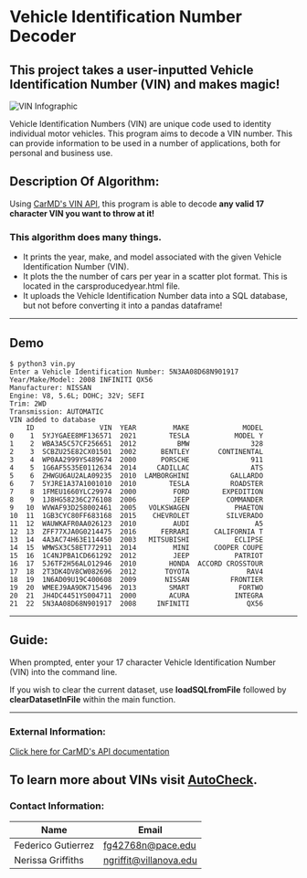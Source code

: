 # Vehicle Identification Number Decoder

## This project takes a user-inputted Vehicle Identification Number (VIN) and makes magic!
![VIN Infographic](https://www.cerchio.com/wp-content/uploads/2017/12/Untitled.png)


Vehicle Identification Numbers (VIN) are unique code used to identity individual motor vehicles. 
This program aims to decode a VIN number. This can provide information to be used in a number of applications, both for personal and business use.

## Description Of Algorithm:

Using [CarMD's VIN API](https://www.carmd.com/api/), this program is able to decode **any valid 17 character VIN you want to throw at it!**

### This algorithm does many things.
- It prints the year, make, and model associated with the given Vehicle Identification Number (VIN).
- It plots the the number of cars per year in a scatter plot format. This is located in the carsproducedyear.html file.
- It uploads the Vehicle Identification Number data into a SQL database, but not before converting it into a pandas dataframe!
---


## Demo

```
$ python3 vin.py
Enter a Vehicle Identification Number: 5N3AA08D68N901917
Year/Make/Model: 2008 INFINITI QX56
Manufacturer: NISSAN
Engine: V8, 5.6L; DOHC; 32V; SEFI
Trim: 2WD
Transmission: AUTOMATIC
VIN added to database
    ID                VIN  YEAR         MAKE             MODEL
0    1  5YJYGAEE8MF136571  2021        TESLA           MODEL Y
1    2  WBA3A5C57CF256651  2012          BMW               328
2    3  SCBZU25E82CX01501  2002      BENTLEY       CONTINENTAL
3    4  WP0AA2999YS489674  2000      PORSCHE               911
4    5  1G6AF5S35E0112634  2014     CADILLAC               ATS
5    6  ZHWGU6AU2ALA09235  2010  LAMBORGHINI          GALLARDO
6    7  5YJRE1A37A1001010  2010        TESLA          ROADSTER
7    8  1FMEU1660YLC29974  2000         FORD        EXPEDITION
8    9  1J8HG58236C276108  2006         JEEP         COMMANDER
9   10  WVWAF93D258002461  2005   VOLKSWAGEN           PHAETON
10  11  1GB3CYC80FF683168  2015    CHEVROLET         SILVERADO
11  12  WAUWKAFR0AA026123  2010         AUDI                A5
12  13  ZFF77XJA0G0214475  2016      FERRARI      CALIFORNIA T
13  14  4A3AC74H63E114450  2003   MITSUBISHI           ECLIPSE
14  15  WMWSX3C58ET772911  2014         MINI      COOPER COUPE
15  16  1C4NJPBA1CD661292  2012         JEEP           PATRIOT
16  17  5J6TF2H56ALO12946  2010        HONDA  ACCORD CROSSTOUR
17  18  2T3DK4DV8CW082696  2012       TOYOTA              RAV4
18  19  1N6AD09U19C400608  2009       NISSAN          FRONTIER
19  20  WMEEJ9AA9DK715496  2013        SMART            FORTWO
20  21  JH4DC4451YS004711  2000        ACURA           INTEGRA
21  22  5N3AA08D68N901917  2008     INFINITI              QX56
```
---

## Guide:

When prompted, enter your 17 character Vehicle Identification Number (VIN) into the command line.

If you wish to clear the current dataset, use **loadSQLfromFile** followed by **clearDatasetInFile** within the main function.

---

### External Information:


[Click here for CarMD's API documentation](https://api.carmd.com/member/docs#vin-decode)

To learn more about VINs visit [AutoCheck](https://www.autocheck.com/vehiclehistory/vin-basics).
---

### Contact Information:

Name | Email
---- | -----
Federico Gutierrez | fg42768n@pace.edu
Nerissa Griffiths | ngriffit@villanova.edu
